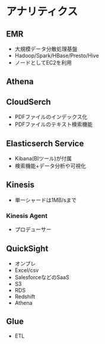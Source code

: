 # アナリティクス

## EMR

- 大規模データ分散処理基盤
- Hadoop/Spark/HBase/Presto/Hive
- ノードとしてEC2を利用

## Athena

## CloudSerch

- PDFファイルのインデックス化
- PDFファイルのテキスト検索機能

## Elasticserch Service

- Kibana(BIツール)が付属
- 検索機能+データ分析や可視化

## Kinesis

- 単一シャードは1MB/sまで

### Kinesis Agent

- プロデューサー

## QuickSight

- オンプレ
- Excel/csv
- SalesforceなどのSaaS
- S3
- RDS
- Redshift
- Athena

## Glue

- ETL
